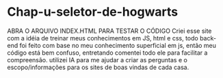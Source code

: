 # Chap-u-seletor-de-hogwarts
ABRA O ARQUIVO INDEX.HTML PARA TESTAR O CÓDIGO
Criei esse site com a idéia de treinar meus conhecimentos em JS, html e css, todo back-end foi feito com base no meu conhecimento superficial em js, então meu código está bem confuso,
entretando comentei todo ele para facilitar a compreensão.
utilizei IA para me ajudar a criar as perguntas e o escopo/informações para os sites de boas vindas de cada casa.
